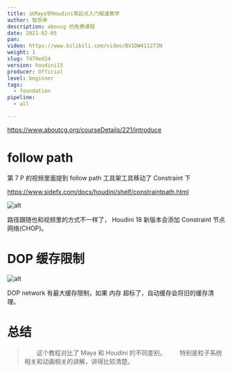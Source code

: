 ```yaml
---
title: 从Maya学Houdini零起点入门极速教学
author: 智伤帝
description: aboucg 的免费课程
date: 2021-02-05
pan: 
video: https://www.bilibili.com/video/BV1DW411273N
weight: 1
slug: 7479ed24
version: houdini15
producer: Official
level: beginner
tags: 
  - foundation
pipeline:
  - all

---
```



https://www.aboutcg.org/courseDetails/221/introduce

# follow path

第 7 P 的视频里面提到 follow path 工具架工具移动了 Constraint 下

https://www.sidefx.com/docs/houdini/shelf/constraintpath.html

![alt](https://cdn.jsdelivr.net/gh/FXTD-ODYSSEY/HoudiniWiki@gh-pages/posts/7479ed24/01.png)

路径跟随也和视频里的方式不一样了， Houdini 18 新版本会添加 Constraint 节点网络(CHOP)。

# DOP 缓存限制

![alt](https://cdn.jsdelivr.net/gh/FXTD-ODYSSEY/HoudiniWiki@gh-pages/posts/7479ed24/02.jpg)

DOP network 有最大缓存限制，如果 内存 超标了，自动缓存会将旧的缓存清理。

# 总结

> &emsp;&emsp;这个教程对比了 Maya 和 Houdini 的不同差别。
> &emsp;&emsp;特别是粒子系统相关和动画相关的讲解，讲得比较清楚。
